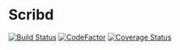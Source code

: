 # Scribd

[![Build Status](https://travis-ci.org/UB-ES-2020/Scribd.svg?branch=main)](https://travis-ci.org/UB-ES-2020/Scribd)
[![CodeFactor](https://www.codefactor.io/repository/github/ub-es-2020/scribd/badge)](https://www.codefactor.io/repository/github/ub-es-2020/scribd)
[![Coverage Status](https://coveralls.io/repos/github/UB-ES-2020/Scribd/badge.svg)](https://coveralls.io/github/UB-ES-2020/Scribd)
